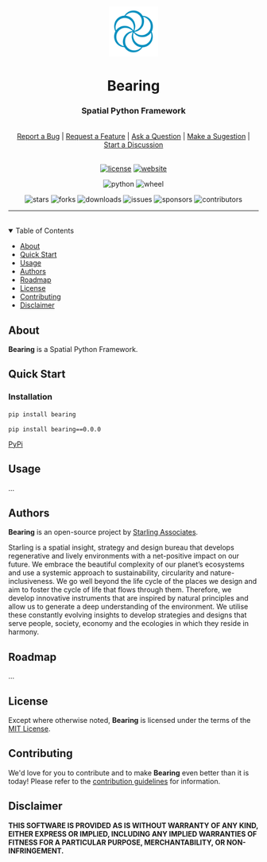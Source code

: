 <p align="center">
    <img src=".github/images/starling_bearing_logo.png" width="20%" height="20%" alt="Starling Bearing Logo">
</p>
<h1 align='center' style='border-bottom: none;'>Bearing</h1>
<h3 align='center'>Spatial Python Framework</h3>
<br/>

<div align="center">
  <a href="https://github.com/starling-cloud/bearing/issues/new?assignees=&labels=Needs%3A+Triage+%3Amag%3A%2Ctype%3Abug-suspected&template=bug_report.yml">Report a Bug</a>
  |
  <a href="https://github.com/starling-cloud/bearing/issues/new?assignees=&labels=Needs%3A+Triage+%3Amag%3A%2Ctype%3Afeature-request%2CHelp+wanted+%F0%9F%AA%A7&template=feature_request.yml">Request a Feature</a>
  |
  <a href="https://github.com/starling-cloud/bearing/issues/new?assignees=&labels=Needs%3A+Triage+%3Amag%3A%2Ctype%3Aquestion&template=question.yml">Ask a Question</a>
  |
  <a href="https://github.com/starling-cloud/bearing/issues/new?assignees=&labels=Needs%3A+Triage+%3Amag%3A%2Ctype%3Aenhancement&template=suggestion.yml">Make a Sugestion</a>
  |
  <a href="https://github.com/starling-cloud/bearing/discussions">Start a Discussion</a>
</div>

<br/>

<div align="center">

[![license](https://img.shields.io/github/license/starling-cloud/bearing?color=green&label=license&style=flat-square)](LICENSE.txt)
[![website](https://img.shields.io/website?color=blue&down_color=red&down_message=offline&label=website&style=flat-square&up_color=green&up_message=online&url=https%3A%2F%2Fwww.bearing.tools)](https://www.bearing.tools)

![python](https://img.shields.io/pypi/pyversions/bearing?color=blue&label=python&style=flat-square)
![wheel](https://img.shields.io/pypi/wheel/bearing?color=green&label=wheel&style=flat-square)

![stars](https://img.shields.io/github/stars/starling-cloud/bearing?color=blue&label=stars&style=flat-square)
![forks](https://img.shields.io/github/forks/starling-cloud/bearing?color=blue&label=forks&style=flat-square)
![downloads](https://img.shields.io/github/downloads/starling-cloud/bearing/total?color=blue&label=downloads&style=flat-square)
![issues](https://img.shields.io/github/issues/starling-cloud/bearing?label=issues&style=flat-square)
![sponsors](https://img.shields.io/github/sponsors/starling-cloud?color=blue&label=sponsors&style=flat-square)
![contributors](https://img.shields.io/github/contributors/starling-cloud/bearing?color=blue&label=contributors&style=flat-square)

</div>

---

<br/>

<details open="open">
<summary>Table of Contents</summary>

- [About](#about)
- [Quick Start](#quick-start)
- [Usage](#usage)
- [Authors](#authors)
- [Roadmap](#roadmap)
- [License](#license)
- [Contributing](#contributing)
- [Disclaimer](#disclaimer)

</details>


## About


**Bearing** is a Spatial Python Framework.



## Quick Start

### Installation

```
pip install bearing
```
```
pip install bearing==0.0.0
```
[PyPi](https://pypi.org/project/bearing/)

## Usage

...



## Authors

**Bearing** is an open-source project by [Starling Associates](https://www.starling.associates "Starling Associates website").

Starling is a spatial insight, strategy and design bureau that develops regenerative and lively environments with a net-positive impact on our future. We embrace the beautiful complexity of our planet’s ecosystems and use a systemic approach to sustainability, circularity and nature-inclusiveness. We go well beyond the life cycle of the places we design and aim to foster the cycle of life that flows through them. Therefore, we develop innovative instruments that are inspired by natural principles and allow us to generate a deep understanding of the environment. We utilise these constantly evolving insights to develop strategies and designs that serve people, society, economy and the ecologies in which they reside in harmony.


## Roadmap

...


## License

Except where otherwise noted, **Bearing** is licensed under the terms of the [MIT License](https://opensource.org/licenses/MIT "MIT License").


## Contributing

We'd love for you to contribute and to make **Bearing** even better than it is today!
Please refer to the [contribution guidelines](CONTRIBUTING.md) for information.


## Disclaimer

**THIS SOFTWARE IS PROVIDED AS IS WITHOUT WARRANTY OF ANY KIND, EITHER EXPRESS OR IMPLIED, INCLUDING ANY IMPLIED WARRANTIES OF FITNESS FOR A PARTICULAR PURPOSE, MERCHANTABILITY, OR NON-INFRINGEMENT.**
